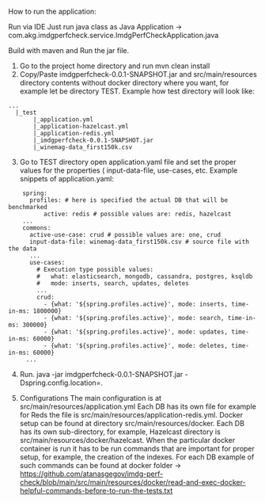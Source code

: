How to run the application:

Run via IDE Just run java class as Java Application -> com.akg.imdgperfcheck.service.ImdgPerfCheckApplication.java

Build with maven and Run the jar file.
1. Go to the project home directory and run
  mvn clean install
2. Copy/Paste imdgperfcheck-0.0.1-SNAPSHOT.jar and src/main/resources directory contents without docker directory where you want, for example let be directory TEST.
  Example how test directory will look like:
  ```
  ...
    |_test
         |_application.yml
         |_application-hazelcast.yml
         |_application-redis.yml
         |_imdgperfcheck-0.0.1-SNAPSHOT.jar
         |_winemag-data_first150k.csv
  ```
3. Go to TEST directory open application.yaml file and set the proper values for the properties ( input-data-file, use-cases, etc.
  Example snippets of application.yaml:
  ```
      spring:
        profiles: # here is specified the actual DB that will be benchmarked
            active: redis # possible values are: redis, hazelcast
      ...
      commons:
        active-use-case: crud # possible values are: one, crud
        input-data-file: winemag-data_first150k.csv # source file with the data
        ...
        use-cases:
          # Execution type possible values: 
          #   what: elasticsearch, mongodb, cassandra, postgres, ksqldb
          #   mode: inserts, search, updates, deletes
          ...
          crud:
            - {what: '${spring.profiles.active}', mode: inserts, time-in-ms: 1800000} 
            - {what: '${spring.profiles.active}', mode: search, time-in-ms: 300000} 
            - {what: '${spring.profiles.active}', mode: updates, time-in-ms: 60000}
            - {what: '${spring.profiles.active}', mode: deletes, time-in-ms: 60000}
       ...
  ```
4. Run.
  java -jar imdgperfcheck-0.0.1-SNAPSHOT.jar -Dspring.config.location=.

5. Configurations
  The main configuration is at src/main/resources/application.yml
Each DB has its own file for example for Reds the file is src/main/resources/application-redis.yml.
Docker setup can be found at directory src/main/resources/docker. Each DB has its own sub-directory, for example, Hazelcast directory is src/main/resources/docker/hazelcast.
When the particular docker container is run it has to be run commands that are important for proper setup, for example, the creation of the indexes. For each DB example of such commands can be found at docker folder -> https://github.com/atanasgegov/imdg-perf-check/blob/main/src/main/resources/docker/read-and-exec-docker-helpful-commands-before-to-run-the-tests.txt
